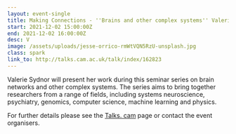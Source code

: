 ```yaml
---
layout: event-single
title: Making Connections - ''Brains and other complex systems'' Valerie Sydnor
start: 2021-12-02 15:00:00Z
end: 2021-12-02 16:00:00Z
desc: V
image: /assets/uploads/jesse-orrico-rmWtVQN5RzU-unsplash.jpg
class: spark
link_to: http://talks.cam.ac.uk/talk/index/162823
---
```

Valerie Sydnor will present her work during this seminar series on brain networks and other complex systems. The series aims to bring together researchers from a range of fields, including systems neuroscience, psychiatry, genomics, computer science, machine learning and physics.

For further details please see the [Talks. cam](https://talks.cam.ac.uk/talk/index/195388) page or contact the event organisers.